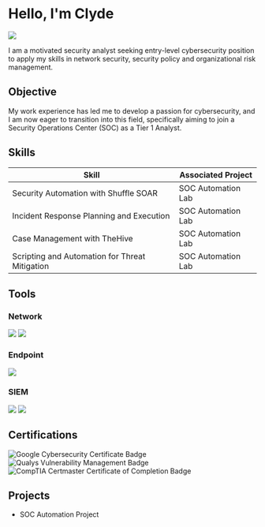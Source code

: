 # Hello, I'm Clyde
<a href="https://linkedin.com/in/clyde-hubbard"><img src="https://img.shields.io/badge/-LinkedIn-0072b1?&style=for-the-badge&logo=linkedin&logoColor=white" /></a>



I am a motivated security analyst seeking entry-level cybersecurity position to apply my skills in network security, security policy and organizational risk management.

## Objective

My work experience has led me to develop a passion for cybersecurity, and I am now eager to transition into this field, specifically aiming to join a Security Operations Center (SOC) as a Tier 1 Analyst.

## Skills

| Skill                                         | Associated Project         |
|-----------------------------------------------|----------------------------|
| Security Automation with Shuffle SOAR         | SOC Automation Lab|
| Incident Response Planning and Execution      | SOC Automation Lab|
| Case Management with TheHive                  | SOC Automation Lab|
| Scripting and Automation for Threat Mitigation | SOC Automation Lab|

## Tools

### Network
<div>
    <img src="https://img.shields.io/badge/-Wireshark-1679A7?&style=for-the-badge&logo=Wireshark&logoColor=white" />
    <img src="https://img.shields.io/badge/-Suricata-EF3B2D?&style=for-the-badge&logo=Suricata&logoColor=white" />

### Endpoint
<div>
    <img src="https://img.shields.io/badge/-Microsoft_Defender_for_Endpoint-00A4EF?&style=for-the-badge&logo=Microsoft&logoColor=white" />

### SIEM
<div>
    <img src="https://img.shields.io/badge/-Microsoft_Sentinel-0078D4?&style=for-the-badge&logo=Microsoft&logoColor=white" />
    <img src="https://img.shields.io/badge/-Splunk-000000?&style=for-the-badge&logo=Splunk&logoColor=white" />

## Certifications

<div>
<img src="https://img.shields.io/badge/Google_Cybersecurity_Certificate-Passed-4285F4?style=for-the-badge&logo=Google&logoColor=white" alt="Google Cybersecurity Certificate Badge" />
<img src="https://img.shields.io/badge/Qualys_Vulnerability_Management-Active-0094D4?style=for-the-badge&logo=Qualys&logoColor=white" alt="Qualys Vulnerability Management Badge" />
<img src="https://img.shields.io/badge/CompTIA_Certmaster_Certificate_of_Completion-Passed-FF0000?style=for-the-badge&logo=CompTIA&logoColor=white" alt="CompTIA Certmaster Certificate of Completion Badge" />

## Projects
- SOC Automation Project

<!--
**clydehubbard1/clydehubbard1** is a ✨ _special_ ✨ repository because its `README.md` (this file) appears on your GitHub profile.

Here are some ideas to get you started:

- 🔭 I’m currently working on ...
- 🌱 I’m currently learning ...
- 👯 I’m looking to collaborate on ...
- 🤔 I’m looking for help with ...
- 💬 Ask me about ...
- 📫 How to reach me: ...
- 😄 Pronouns: ...
- ⚡ Fun fact: ...
-->
